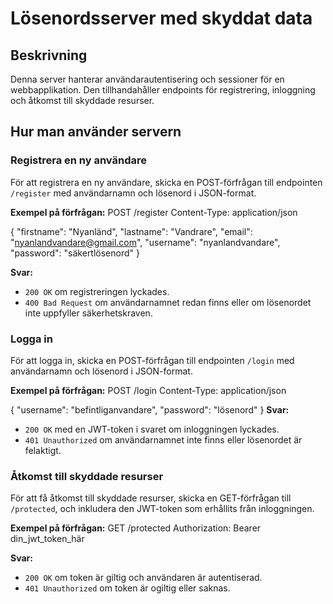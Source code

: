 # Lösenordsserver med skyddat data

## Beskrivning

Denna server hanterar användarautentisering och sessioner för en webbapplikation. Den tillhandahåller endpoints för registrering, inloggning och åtkomst till skyddade resurser.

## Hur man använder servern

### Registrera en ny användare

För att registrera en ny användare, skicka en POST-förfrågan till endpointen `/register` med användarnamn och lösenord i JSON-format.

**Exempel på förfrågan:**
POST /register
Content-Type: application/json

{
  "firstname": "Nyanländ",
  "lastname": "Vandrare",
  "email": "nyanlandvandare@gmail.com",
  "username": "nyanlandvandare",
  "password": "säkertlösenord"
}

**Svar:**

- `200 OK` om registreringen lyckades.
- `400 Bad Request` om användarnamnet redan finns eller om lösenordet inte uppfyller säkerhetskraven.

### Logga in

För att logga in, skicka en POST-förfrågan till endpointen `/login` med användarnamn och lösenord i JSON-format.

**Exempel på förfrågan:**
POST /login
Content-Type: application/json

{
  "username": "befintliganvandare",
  "password": "lösenord"
}
**Svar:**

- `200 OK` med en JWT-token i svaret om inloggningen lyckades.
- `401 Unauthorized` om användarnamnet inte finns eller lösenordet är felaktigt.

### Åtkomst till skyddade resurser

För att få åtkomst till skyddade resurser, skicka en GET-förfrågan till `/protected`, och inkludera den JWT-token som erhållits från inloggningen.

**Exempel på förfrågan:**
GET /protected
Authorization: Bearer din_jwt_token_här

**Svar:**

- `200 OK` om token är giltig och användaren är autentiserad.
- `401 Unauthorized` om token är ogiltig eller saknas.
